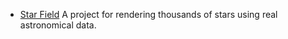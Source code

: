 * [Star Field](https://github.com/piratesjustar/starfield)  A project for rendering thousands of stars using real astronomical data.
